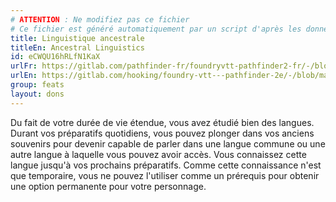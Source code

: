 ```yaml
---
# ATTENTION : Ne modifiez pas ce fichier
# Ce fichier est généré automatiquement par un script d'après les données du module Foundry VTT officiel et de sa traduction
title: Linguistique ancestrale
titleEn: Ancestral Linguistics
id: eCWQU16hRLfN1KaX
urlFr: https://gitlab.com/pathfinder-fr/foundryvtt-pathfinder2-fr/-/blob/master/data/feats/eCWQU16hRLfN1KaX.htm
urlEn: https://gitlab.com/hooking/foundry-vtt---pathfinder-2e/-/blob/master/packs/data/feats.db/ancestral-linguistics.json
group: feats
layout: dons
---
```

Du fait de votre durée de vie étendue, vous avez étudié bien des langues. Durant vos préparatifs quotidiens, vous pouvez plonger dans vos anciens souvenirs pour devenir capable de parler dans une langue commune ou une autre langue à laquelle vous pouvez avoir accès. Vous connaissez cette langue jusqu'à vos prochains préparatifs. Comme cette connaissance n'est que temporaire, vous ne pouvez l'utiliser comme un prérequis pour obtenir une option permanente pour votre personnage.



